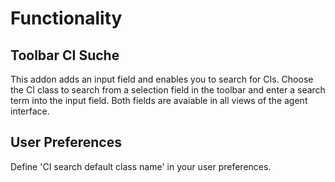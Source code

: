 # Functionality

## Toolbar CI Suche

This addon adds an input field and enables you to search for CIs. Choose the CI class to search from a selection field in the toolbar and enter a search term into the input field. Both fields are avaiable in all views of the agent interface.

## User Preferences

Define 'CI search default class name' in your user preferences.
